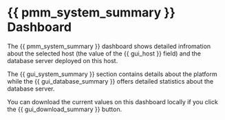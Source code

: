 # {{ pmm_system_summary }} Dashboard

The {{ pmm_system_summary }} dashboard shows detailed infromation about the selected
host (the value of the {{ gui_host }} field) and the database server deployed on
this host.

The {{ gui_system_summary }} section contains details about the platform while the
{{ gui_database_summary }} offers detailed statistics about the database server.

You can download the current values on this dashboard locally if you click the
{{ gui_download_summary }} button.

